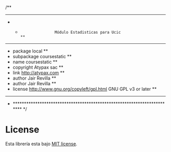 /**
 * *************************************************************************
 * *                    Módulo Estadisticas para Ucic                     **
 * *************************************************************************
 * package     local                                                      **
 * subpackage  coursestatic                                               **
 * name        coursestatic                                               **
 * copyright   Atypax sac                                                 **
 * link        http://atypax.com                                          **
 * author      Jair Revilla                                               **
 * author      Jair Revilla                                               **
 * license     http://www.gnu.org/copyleft/gpl.html GNU GPL v3 or later   **
 * *************************************************************************
 * ************************************************************************ */



License
=======

Esta librería esta bajo [MIT license](LICENSE).